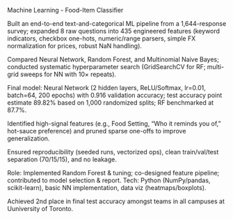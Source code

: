 Machine Learning - Food-Item Classifier

Built an end-to-end text-and-categorical ML pipeline from a 1,644-response survey; expanded 8 raw questions into 435 engineered features (keyword indicators, checkbox one-hots, numeric/range parsers, simple FX normalization for prices, robust NaN handling).

Compared Neural Network, Random Forest, and Multinomial Naive Bayes; conducted systematic hyperparameter search (GridSearchCV for RF; multi-grid sweeps for NN with 10× repeats).

Final model: Neural Network (2 hidden layers, ReLU/Softmax, lr=0.01, batch=64, 200 epochs) with 0.916 validation accuracy; test accuracy point estimate 89.82% based on 1,000 randomized splits; RF benchmarked at 87.7%.

Identified high-signal features (e.g., Food Setting, “Who it reminds you of,” hot-sauce preference) and pruned sparse one-offs to improve generalization.

Ensured reproducibility (seeded runs, vectorized ops), clean train/val/test separation (70/15/15), and no leakage.

Role: Implemented Random Forest & tuning; co-designed feature pipeline; contributed to model selection & report.
Tech: Python (NumPy/pandas, scikit-learn), basic NN implementation, data viz (heatmaps/boxplots).

Achieved 2nd place in final test accuracy amongst teams in all campuses at Uuniversity of Toronto.
